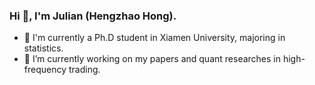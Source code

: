 ### Hi 👋, I'm Julian (Hengzhao Hong).

- 👯 I'm currently a Ph.D student in Xiamen University, majoring in statistics.
- 🔭 I’m currently working on my papers and quant researches in high-frequency trading.

<!-- [Blog](https://www.hengzhaohong.cn) -->

<!--
<picture>
  <source media="(prefers-color-scheme: dark)" srcset="https://raw.githubusercontent.com/hengzhaohong/hengzhaohong/output/github-contribution-grid-snake-dark.svg">
  <source media="(prefers-color-scheme: light)" srcset="https://raw.githubusercontent.com/hengzhaohong/hengzhaohong/output/github-contribution-grid-snake.svg">
  <img alt="github contribution grid snake animation" src="https://raw.githubusercontent.com/hengzhaohong/hengzhaohong/output/github-contribution-grid-snake.svg">
</picture>
-->


<!--
**hengzhaohong/hengzhaohong** is a ✨ _special_ ✨ repository because its `README.md` (this file) appears on your GitHub profile.

Here are some ideas to get you started:

- 🔭 I’m currently working on ...
- 🌱 I’m currently learning ...
- 👯 I’m looking to collaborate on ...
- 🤔 I’m looking for help with ...
- 💬 Ask me about ...
- 📫 How to reach me: ...
- 😄 Pronouns: ...
- ⚡ Fun fact: ...
-->
